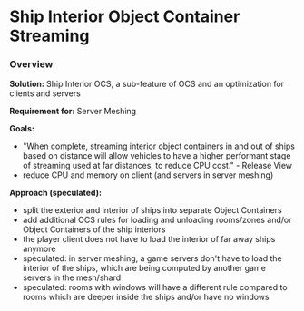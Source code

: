 # Ship Interior Object Container Streaming
### Overview
__Solution:__ Ship Interior OCS, a sub-feature of OCS and an optimization for clients and servers

__Requirement for:__ Server Meshing

__Goals:__

* "When complete, streaming interior object containers in and out of ships based on distance will allow vehicles to have a higher performant stage of streaming used at far distances, to reduce CPU cost." - Release View
* reduce CPU and memory on client (and servers in server meshing)

__Approach (speculated):__

* split the exterior and interior of ships into separate Object Containers
* add additional OCS rules for loading and unloading rooms/zones and/or Object Containers of the ship interiors
* the player client does not have to load the interior of far away ships anymore
* speculated: in server meshing, a game servers don't have to load the interior of the ships, which are being computed by another game servers in the mesh/shard
* speculated: rooms with windows will have a different rule compared to rooms which are deeper inside the ships and/or have no windows
